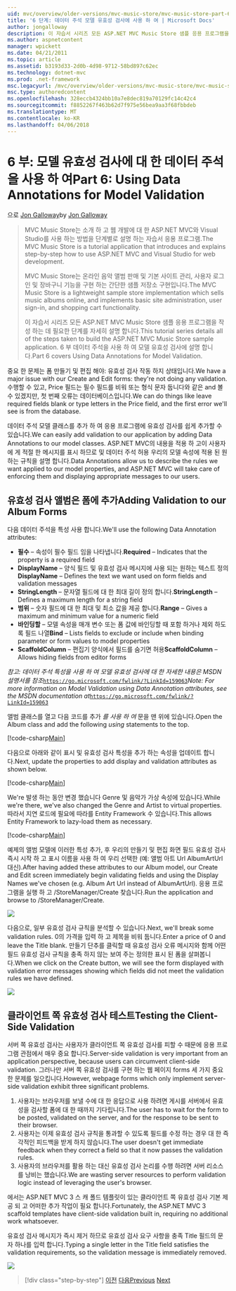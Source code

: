 ```yaml
---
uid: mvc/overview/older-versions/mvc-music-store/mvc-music-store-part-6
title: '6 단계: 데이터 주석 모델 유효성 검사에 사용 하 여 | Microsoft Docs'
author: jongalloway
description: 이 자습서 시리즈 모든 ASP.NET MVC Music Store 샘플 응용 프로그램을 작성 하는 데 필요한 단계를 자세히 설명 합니다. 6 부 V 모델에 대 한 데이터 주석을 사용 하 여 설명...
ms.author: aspnetcontent
manager: wpickett
ms.date: 04/21/2011
ms.topic: article
ms.assetid: b3193d33-2d0b-4d98-9712-58bd897c62ec
ms.technology: dotnet-mvc
ms.prod: .net-framework
msc.legacyurl: /mvc/overview/older-versions/mvc-music-store/mvc-music-store-part-6
msc.type: authoredcontent
ms.openlocfilehash: 328eccb4324bb10a7e8dec819a70129fc14c42c4
ms.sourcegitcommit: f8852267f463b62d7f975e56bea9aa3f68fbbdeb
ms.translationtype: MT
ms.contentlocale: ko-KR
ms.lasthandoff: 04/06/2018
---
```

<a name="part-6-using-data-annotations-for-model-validation"></a><span data-ttu-id="b4351-104">6 부: 모델 유효성 검사에 대 한 데이터 주석을 사용 하 여</span><span class="sxs-lookup"><span data-stu-id="b4351-104">Part 6: Using Data Annotations for Model Validation</span></span>
====================
<span data-ttu-id="b4351-105">으로 [Jon Galloway](https://github.com/jongalloway)</span><span class="sxs-lookup"><span data-stu-id="b4351-105">by [Jon Galloway](https://github.com/jongalloway)</span></span>

> <span data-ttu-id="b4351-106">MVC Music Store는 소개 하 고 웹 개발에 대 한 ASP.NET MVC와 Visual Studio를 사용 하는 방법을 단계별로 설명 하는 자습서 응용 프로그램.</span><span class="sxs-lookup"><span data-stu-id="b4351-106">The MVC Music Store is a tutorial application that introduces and explains step-by-step how to use ASP.NET MVC and Visual Studio for web development.</span></span>  
>   
> <span data-ttu-id="b4351-107">MVC Music Store는 온라인 음악 앨범 판매 및 기본 사이트 관리, 사용자 로그인 및 장바구니 기능을 구현 하는 간단한 샘플 저장소 구현입니다.</span><span class="sxs-lookup"><span data-stu-id="b4351-107">The MVC Music Store is a lightweight sample store implementation which sells music albums online, and implements basic site administration, user sign-in, and shopping cart functionality.</span></span>  
>   
> <span data-ttu-id="b4351-108">이 자습서 시리즈 모든 ASP.NET MVC Music Store 샘플 응용 프로그램을 작성 하는 데 필요한 단계를 자세히 설명 합니다.</span><span class="sxs-lookup"><span data-stu-id="b4351-108">This tutorial series details all of the steps taken to build the ASP.NET MVC Music Store sample application.</span></span> <span data-ttu-id="b4351-109">6 부 데이터 주석을 사용 하 여 모델 유효성 검사에 설명 합니다.</span><span class="sxs-lookup"><span data-stu-id="b4351-109">Part 6 covers Using Data Annotations for Model Validation.</span></span>


<span data-ttu-id="b4351-110">중요 한 문제는 폼 만들기 및 편집 해야: 유효성 검사 작동 하지 상태입니다.</span><span class="sxs-lookup"><span data-stu-id="b4351-110">We have a major issue with our Create and Edit forms: they're not doing any validation.</span></span> <span data-ttu-id="b4351-111">수행할 수 있고, Price 필드는 필수 필드를 비워 또는 형식 문자 둡니다와 같은 and 볼 수 있겠지만, 첫 번째 오류는 데이터베이스입니다.</span><span class="sxs-lookup"><span data-stu-id="b4351-111">We can do things like leave required fields blank or type letters in the Price field, and the first error we'll see is from the database.</span></span>

<span data-ttu-id="b4351-112">데이터 주석 모델 클래스를 추가 하 여 응용 프로그램에 유효성 검사를 쉽게 추가할 수 있습니다.</span><span class="sxs-lookup"><span data-stu-id="b4351-112">We can easily add validation to our application by adding Data Annotations to our model classes.</span></span> <span data-ttu-id="b4351-113">ASP.NET MVC의 내용을 적용 하 고이 사용자에 게 적절 한 메시지를 표시 하므로 및 데이터 주석 허용 우리의 모델 속성에 적용 된 원하는 규칙을 설명 합니다.</span><span class="sxs-lookup"><span data-stu-id="b4351-113">Data Annotations allow us to describe the rules we want applied to our model properties, and ASP.NET MVC will take care of enforcing them and displaying appropriate messages to our users.</span></span>

## <a name="adding-validation-to-our-album-forms"></a><span data-ttu-id="b4351-114">유효성 검사 앨범은 폼에 추가</span><span class="sxs-lookup"><span data-stu-id="b4351-114">Adding Validation to our Album Forms</span></span>

<span data-ttu-id="b4351-115">다음 데이터 주석을 특성 사용 합니다.</span><span class="sxs-lookup"><span data-stu-id="b4351-115">We'll use the following Data Annotation attributes:</span></span>

- <span data-ttu-id="b4351-116">**필수** – 속성이 필수 필드 임을 나타냅니다.</span><span class="sxs-lookup"><span data-stu-id="b4351-116">**Required** – Indicates that the property is a required field</span></span>
- <span data-ttu-id="b4351-117">**DisplayName** – 양식 필드 및 유효성 검사 메시지에 사용 되는 원하는 텍스트 정의</span><span class="sxs-lookup"><span data-stu-id="b4351-117">**DisplayName** – Defines the text we want used on form fields and validation messages</span></span>
- <span data-ttu-id="b4351-118">**StringLength** – 문자열 필드에 대 한 최대 길이 정의 합니다.</span><span class="sxs-lookup"><span data-stu-id="b4351-118">**StringLength** – Defines a maximum length for a string field</span></span>
- <span data-ttu-id="b4351-119">**범위** – 숫자 필드에 대 한 최대 및 최소 값을 제공 합니다.</span><span class="sxs-lookup"><span data-stu-id="b4351-119">**Range** – Gives a maximum and minimum value for a numeric field</span></span>
- <span data-ttu-id="b4351-120">**바인딩할** – 모델 속성을 매개 변수 또는 폼 값에 바인딩할 때 포함 하거나 제외 하도록 필드 나열</span><span class="sxs-lookup"><span data-stu-id="b4351-120">**Bind** – Lists fields to exclude or include when binding parameter or form values to model properties</span></span>
- <span data-ttu-id="b4351-121">**ScaffoldColumn** – 편집기 양식에서 필드를 숨기면 허용</span><span class="sxs-lookup"><span data-stu-id="b4351-121">**ScaffoldColumn** – Allows hiding fields from editor forms</span></span>

<span data-ttu-id="b4351-122">*참고: 데이터 주석 특성을 사용 하 여 모델 유효성 검사에 대 한 자세한 내용은 MSDN 설명서를 참조*[`https://go.microsoft.com/fwlink/?LinkId=159063`](https://go.microsoft.com/fwlink/?LinkId=159063)</span><span class="sxs-lookup"><span data-stu-id="b4351-122">*Note: For more information on Model Validation using Data Annotation attributes, see the MSDN documentation at*[`https://go.microsoft.com/fwlink/?LinkId=159063`](https://go.microsoft.com/fwlink/?LinkId=159063)</span></span>

<span data-ttu-id="b4351-123">앨범 클래스를 열고 다음 코드를 추가 *를 사용 하 여* 문을 맨 위에 있습니다.</span><span class="sxs-lookup"><span data-stu-id="b4351-123">Open the Album class and add the following *using* statements to the top.</span></span>

[!code-csharp[Main](mvc-music-store-part-6/samples/sample1.cs)]

<span data-ttu-id="b4351-124">다음으로 아래와 같이 표시 및 유효성 검사 특성을 추가 하는 속성을 업데이트 합니다.</span><span class="sxs-lookup"><span data-stu-id="b4351-124">Next, update the properties to add display and validation attributes as shown below.</span></span>

[!code-csharp[Main](mvc-music-store-part-6/samples/sample2.cs)]

<span data-ttu-id="b4351-125">We're 발생 하는 동안 변경 했습니다 Genre 및 음악가 가상 속성에 있습니다.</span><span class="sxs-lookup"><span data-stu-id="b4351-125">While we're there, we've also changed the Genre and Artist to virtual properties.</span></span> <span data-ttu-id="b4351-126">따라서 지연 로드에 필요에 따라를 Entity Framework 수 있습니다.</span><span class="sxs-lookup"><span data-stu-id="b4351-126">This allows Entity Framework to lazy-load them as necessary.</span></span>

[!code-csharp[Main](mvc-music-store-part-6/samples/sample3.cs)]

<span data-ttu-id="b4351-127">예제의 앨범 모델에 이러한 특성 추가, 후 우리의 만들기 및 편집 화면 필드 유효성 검사 즉시 시작 하 고 표시 이름을 사용 하 여 우리 선택한 (예: 앨범 아트 Url AlbumArtUrl 대신).</span><span class="sxs-lookup"><span data-stu-id="b4351-127">After having added these attributes to our Album model, our Create and Edit screen immediately begin validating fields and using the Display Names we've chosen (e.g. Album Art Url instead of AlbumArtUrl).</span></span> <span data-ttu-id="b4351-128">응용 프로그램을 실행 하 고 /StoreManager/Create 찾습니다.</span><span class="sxs-lookup"><span data-stu-id="b4351-128">Run the application and browse to /StoreManager/Create.</span></span>

![](mvc-music-store-part-6/_static/image1.png)

<span data-ttu-id="b4351-129">다음으로, 일부 유효성 검사 규칙을 분석할 수 있습니다.</span><span class="sxs-lookup"><span data-stu-id="b4351-129">Next, we'll break some validation rules.</span></span> <span data-ttu-id="b4351-130">0의 가격을 입력 하 고 제목을 비워 둡니다.</span><span class="sxs-lookup"><span data-stu-id="b4351-130">Enter a price of 0 and leave the Title blank.</span></span> <span data-ttu-id="b4351-131">만들기 단추를 클릭할 때 유효성 검사 오류 메시지와 함께 어떤 필드 유효성 검사 규칙을 충족 하지 않는 보여 주는 정의한 표시 된 폼을 살펴봅니다.</span><span class="sxs-lookup"><span data-stu-id="b4351-131">When we click on the Create button, we will see the form displayed with validation error messages showing which fields did not meet the validation rules we have defined.</span></span>

![](mvc-music-store-part-6/_static/image2.png)

## <a name="testing-the-client-side-validation"></a><span data-ttu-id="b4351-132">클라이언트 쪽 유효성 검사 테스트</span><span class="sxs-lookup"><span data-stu-id="b4351-132">Testing the Client-Side Validation</span></span>

<span data-ttu-id="b4351-133">서버 쪽 유효성 검사는 사용자가 클라이언트 쪽 유효성 검사를 피할 수 때문에 응용 프로그램 관점에서 매우 중요 합니다.</span><span class="sxs-lookup"><span data-stu-id="b4351-133">Server-side validation is very important from an application perspective, because users can circumvent client-side validation.</span></span> <span data-ttu-id="b4351-134">그러나만 서버 쪽 유효성 검사를 구현 하는 웹 페이지 forms 세 가지 중요 한 문제를 일으킵니다.</span><span class="sxs-lookup"><span data-stu-id="b4351-134">However, webpage forms which only implement server-side validation exhibit three significant problems.</span></span>

1. <span data-ttu-id="b4351-135">사용자는 브라우저를 보낼 수에 대 한 응답으로 사용 하려면 게시를 서버에서 유효성을 검사할 폼에 대 한 때까지 기다립니다.</span><span class="sxs-lookup"><span data-stu-id="b4351-135">The user has to wait for the form to be posted, validated on the server, and for the response to be sent to their browser.</span></span>
2. <span data-ttu-id="b4351-136">사용자는 이제 유효성 검사 규칙을 통과할 수 있도록 필드를 수정 하는 경우 대 한 즉각적인 피드백을 받게 하지 않습니다.</span><span class="sxs-lookup"><span data-stu-id="b4351-136">The user doesn't get immediate feedback when they correct a field so that it now passes the validation rules.</span></span>
3. <span data-ttu-id="b4351-137">사용자의 브라우저를 활용 하는 대신 유효성 검사 논리를 수행 하려면 서버 리소스를 낭비는 했습니다.</span><span class="sxs-lookup"><span data-stu-id="b4351-137">We are wasting server resources to perform validation logic instead of leveraging the user's browser.</span></span>

<span data-ttu-id="b4351-138">에서는 ASP.NET MVC 3 스 캐 폴드 템플릿이 있는 클라이언트 쪽 유효성 검사 기본 제공 되 고 어떠한 추가 작업이 필요 합니다.</span><span class="sxs-lookup"><span data-stu-id="b4351-138">Fortunately, the ASP.NET MVC 3 scaffold templates have client-side validation built in, requiring no additional work whatsoever.</span></span>

<span data-ttu-id="b4351-139">유효성 검사 메시지가 즉시 제거 하므로 유효성 검사 요구 사항을 충족 Title 필드의 문자 하나를 입력 합니다.</span><span class="sxs-lookup"><span data-stu-id="b4351-139">Typing a single letter in the Title field satisfies the validation requirements, so the validation message is immediately removed.</span></span>

![](mvc-music-store-part-6/_static/image3.png)


> [!div class="step-by-step"]
> <span data-ttu-id="b4351-140">[이전](mvc-music-store-part-5.md)
> [다음](mvc-music-store-part-7.md)</span><span class="sxs-lookup"><span data-stu-id="b4351-140">[Previous](mvc-music-store-part-5.md)
[Next](mvc-music-store-part-7.md)</span></span>
